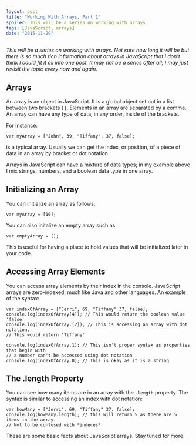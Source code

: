 ```yaml
---
layout: post
title: "Working With Arrays, Part 1"
spoiler: This will be a series on working with arrays.
tags: [JavaScript, arrays]
date: "2015-11-29"
---
```


*This will be a series on working with arrays. Not sure how long it will be but there is so much rich information about arrays in JavaScript that I don't think I could fit it all into one post. It may not be a series after all; I may just revisit the topic every now and again.*

## Arrays

An array is an object in JavaScript. It is a global object set out in a list between two brackets ```[]```. Elements in an array are separated by a comma. An array can have any type of data, in any order, inside of the brackets.

For instance:

	var myArray = ["John", 39, "Tiffany", 37, false];

is a typical array. Usually we can get the index, or position, of a piece of data in an array by bracket or dot notation.

Arrays in JavaScript can have a mixture of data types; in my example above I mix strings, numbers, and a boolean data type in one array.

## Initializing an Array

You can initialize an array as follows:

    var myArray = [10];

You can also initalize an empty array such as:

    var emptyArray = [];

This is useful for having a place to hold values that will be initialized later in your code.

## Accessing Array Elements

You can access array elements by their index in the console. JavaScript arrays are zero-indexed, much like Java and other languages. An example of the syntax:

    var indexOfArray = ["Jerri", 69, "Tiffany" 37, false];
    console.log(indexOfArray[4]); // This would return the boolean value 'false'
    console.log(indexOfArray.[2]); // This is accessing an array with dot notation.
    // This would return 'Tiffany'

    console.log(indexOfArray.1); // This isn't proper syntax as properties that begin with
    // a number can't be accessed using dot notation
    console.log(indexOfArray.0); // This is okay as it is a string

## The .length Property

You can see how many items are in an array with the ```.length``` property. The syntax is similar to accessing an index with dot notation:

    var howMany = ["Jerri", 69, "Tiffany" 37, false];
    console.log(howMany.length); // this will return 5 as there are 5 items in the array.
    // Not to be confused with *indeces*

These are some basic facts about JavaScript arrays. Stay tuned for more.




